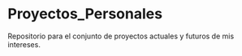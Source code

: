 # Proyectos_Personales
Repositorio para el conjunto de proyectos actuales y futuros de mis intereses.
